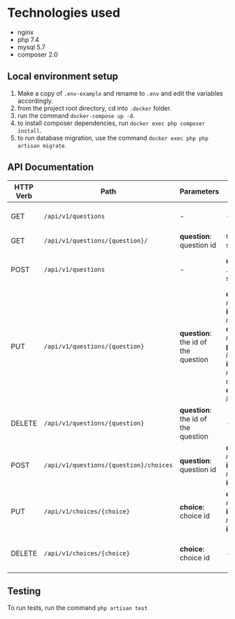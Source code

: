# Technologies used

- nginx
- php 7.4
- mysql 5.7
- composer 2.0

## Local environment setup

1. Make a copy of `.env-example` and rename to `.env` and edit the variables accordingly.
2. from the project root directory, cd into `.docker` folder.
3. run the command `docker-compose up -d`.
4. to install composer dependencies, run `docker exec php composer install`.
5. to run database migration, use the command `docker exec php php artisan migrate`.

## API Documentation

| HTTP Verb | Path | Parameters | Payload  | Used for |
| --------- | ---- | ---------- | -------- | -------- |
| GET       | `/api/v1/questions` | - | - | Get a list of all questions |
| GET       | `/api/v1/questions/{question}/` | **question**: question id | Get details of a single question |
| POST      | `/api/v1/questions` | - | **question_file**: .xlsx, .csv files are supported | Upload a spreadsheet file of questions |
| PUT       | `/api/v1/questions/{question}` | **question**: the id of the question | **question**: *required, string* <br>**is_general**: *required, boolean*<br>**categories**: *not required, string*<br>**point**: *required, integer*<br>**icon_url**: *not required, string* must be a valid url<br>**duration**: *required, integer* | Update a question |
| DELETE    | `/api/v1/questions/{question}` | **question**: the id of the question | - | Delete a question |
| POST      | `/api/v1/questions/{question}/choices` | **question**: question id | **description**: *required, string*<br>**is_correct_choice**: *required, boolean*<br>**icon_url**: *string* | Create a choice for a question |
| PUT | `/api/v1/choices/{choice}` | **choice**: choice id | **description**: *required, string*<br>**is_correct_choice**: *required, boolean*<br>**icon_url**: *string* | Update a choice |
| DELETE | `/api/v1/choices/{choice}` | **choice**: choice id | - | Delete a choice from the database |

## Testing

To run tests, run the command `php artisan test`
